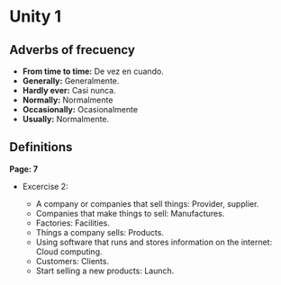 Unity 1
=========


Adverbs of frecuency
-------------------------

 * **From time to time:** De vez en cuando.
 * **Generally:** Generalmente.
 * **Hardly ever:** Casi nunca.
 * **Normally:** Normalmente
 * **Occasionally:** Ocasionalmente
 * **Usually:** Normalmente.

Definitions
------------

**Page: 7**
* Excercise 2:

  * A company or companies that sell things: Provider, supplier.
  * Companies that make things to sell: Manufactures.
  * Factories: Facilities.
  * Things a company sells: Products.
  * Using software that runs and stores information on the internet: Cloud computing.
  * Customers: Clients.
  * Start selling a new products: Launch.

